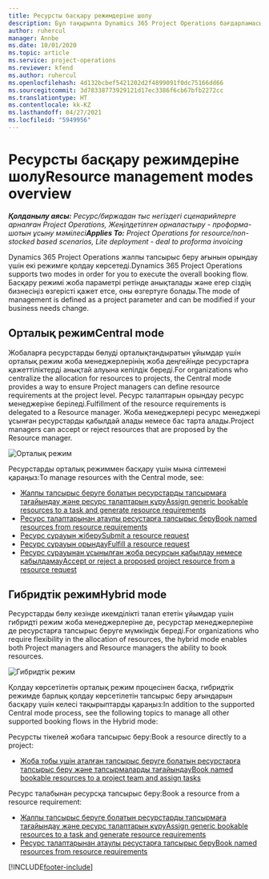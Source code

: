```yaml
---
title: Ресурсты басқару режимдеріне шолу
description: Бұл тақырыпта Dynamics 365 Project Operations бағдарламасында ресурсты басқару функциясы туралы ақпарат берілген.
author: ruhercul
manager: Annbe
ms.date: 10/01/2020
ms.topic: article
ms.service: project-operations
ms.reviewer: kfend
ms.author: ruhercul
ms.openlocfilehash: 4d132bcbef5421202d2f4899091f0dc75166dd66
ms.sourcegitcommit: 3d78338773929121d17ec3386f6cb67bfb2272cc
ms.translationtype: HT
ms.contentlocale: kk-KZ
ms.lasthandoff: 04/27/2021
ms.locfileid: "5949956"
---
```

# <a name="resource-management-modes-overview"></a><span data-ttu-id="07df6-103">Ресурсты басқару режимдеріне шолу</span><span class="sxs-lookup"><span data-stu-id="07df6-103">Resource management modes overview</span></span>

<span data-ttu-id="07df6-104">_**Қолданылу аясы:** Ресурс/биржадан тыс негіздегі сценарийлерге арналған Project Operations, Жеңілдетілген орналастыру - проформа-шотын ұсыну мәмілесі_</span><span class="sxs-lookup"><span data-stu-id="07df6-104">_**Applies To:** Project Operations for resource/non-stocked based scenarios, Lite deployment - deal to proforma invoicing_</span></span>


<span data-ttu-id="07df6-105">Dynamics 365 Project Operations жалпы тапсырыс беру ағынын орындау үшін екі режимге қолдау көрсетеді.</span><span class="sxs-lookup"><span data-stu-id="07df6-105">Dynamics 365 Project Operations supports two modes in order for you to execute the overall booking flow.</span></span> <span data-ttu-id="07df6-106">Басқару режимі жоба параметрі ретінде анықталады және егер сіздің бизнесіңіз өзгерісті қажет етсе, оны өзгертуге болады.</span><span class="sxs-lookup"><span data-stu-id="07df6-106">The mode of management is defined as a project parameter and can be modified if your business needs change.</span></span>    

## <a name="central-mode"></a><span data-ttu-id="07df6-107">Орталық режим</span><span class="sxs-lookup"><span data-stu-id="07df6-107">Central mode</span></span>
<span data-ttu-id="07df6-108">Жобаларға ресурстарды бөлуді орталықтандыратын ұйымдар үшін орталық режим жоба менеджерлерінің жоба деңгейінде ресурстарға қажеттіліктерді анықтай алуына кепілдік береді.</span><span class="sxs-lookup"><span data-stu-id="07df6-108">For organizations who centralize the allocation for resources to projects, the Central mode provides a way to ensure Project managers can define resource requirements at the project level.</span></span> <span data-ttu-id="07df6-109">Ресурс талаптарын орындау ресурс менеджеріне беріледі.</span><span class="sxs-lookup"><span data-stu-id="07df6-109">Fulfillment of the resource requirements is delegated to a Resource manager.</span></span> <span data-ttu-id="07df6-110">Жоба менеджерлері ресурс менеджері ұсынған ресурстарды қабылдай алады немесе бас тарта алады.</span><span class="sxs-lookup"><span data-stu-id="07df6-110">Project managers can accept or reject resources that are proposed by the Resource manager.</span></span>

![Орталық режим](./media/resource-management-central.png)

<span data-ttu-id="07df6-112">Ресурстарды орталық режиммен басқару үшін мына сілтемені қараңыз:</span><span class="sxs-lookup"><span data-stu-id="07df6-112">To manage resources with the Central mode, see:</span></span>

- [<span data-ttu-id="07df6-113">Жалпы тапсырыс беруге болатын ресурстарды тапсырмаға тағайындау және ресурс талаптарын құру</span><span class="sxs-lookup"><span data-stu-id="07df6-113">Assign generic bookable resources to a task and generate resource requirements</span></span>](/dynamics365/project-service/assign-generic-bookable-resource)
- [<span data-ttu-id="07df6-114">Ресурс талаптарынан атаулы ресустарға тапсырыс беру</span><span class="sxs-lookup"><span data-stu-id="07df6-114">Book named resources from resource requirements</span></span>](/dynamics365/project-service/book-named-resource)
- [<span data-ttu-id="07df6-115">Ресурс сұрауын жіберу</span><span class="sxs-lookup"><span data-stu-id="07df6-115">Submit a resource request</span></span>](/dynamics365/project-service/submit-resource-request)
- [<span data-ttu-id="07df6-116">Ресурс сұрауын орындау</span><span class="sxs-lookup"><span data-stu-id="07df6-116">Fulfill a resource request</span></span>](/dynamics365/project-service/resource-management-fulfill-requests)
- [<span data-ttu-id="07df6-117">Ресурс сұрауынан ұсынылған жоба ресурсын қабылдау немесе қабылдамау</span><span class="sxs-lookup"><span data-stu-id="07df6-117">Accept or reject a proposed project resource from a resource request</span></span>](/dynamics365/project-service/accept-reject-proposed-resource)

## <a name="hybrid-mode"></a><span data-ttu-id="07df6-118">Гибридтік режим</span><span class="sxs-lookup"><span data-stu-id="07df6-118">Hybrid mode</span></span>
<span data-ttu-id="07df6-119">Ресурстарды бөлу кезінде икемділікті талап ететін ұйымдар үшін гибридті режим жоба менеджерлеріне де, ресурстар менеджерлеріне де ресурстарға тапсырыс беруге мүмкіндік береді.</span><span class="sxs-lookup"><span data-stu-id="07df6-119">For organizations who require flexibility in the allocation of resources, the hybrid mode enables both Project managers and Resource managers the ability to book resources.</span></span>

![Гибридтік режим](./media/resource-management-hybrid.png)

<span data-ttu-id="07df6-121">Қолдау көрсетілетін орталық режим процесінен басқа, гибридтік режимде барлық қолдау көрсетілетін тапсырыс беру ағындарын басқару үшін келесі тақырыптарды қараңыз:</span><span class="sxs-lookup"><span data-stu-id="07df6-121">In addition to the supported Central mode process, see the following topics to manage all other supported booking flows in the Hybrid mode:</span></span>

<span data-ttu-id="07df6-122">Ресурсты тікелей жобаға тапсырыс беру:</span><span class="sxs-lookup"><span data-stu-id="07df6-122">Book a resource directly to a project:</span></span>
- [<span data-ttu-id="07df6-123">Жоба тобы үшін аталған тапсырыс беруге болатын ресурстарға тапсырыс беру және тапсырмаларды тағайындау</span><span class="sxs-lookup"><span data-stu-id="07df6-123">Book named bookable resources to a project team and assign tasks</span></span>](/dynamics365/project-service/assign-named-bookable-resource)

<span data-ttu-id="07df6-124">Ресурс талабынан ресурсқа тапсырыс беру:</span><span class="sxs-lookup"><span data-stu-id="07df6-124">Book a resource from a resource requirement:</span></span>
- [<span data-ttu-id="07df6-125">Жалпы тапсырыс беруге болатын ресурстарды тапсырмаға тағайындау және ресурс талаптарын құру</span><span class="sxs-lookup"><span data-stu-id="07df6-125">Assign generic bookable resources to a task and generate resource requirements</span></span>](/dynamics365/project-service/assign-generic-bookable-resource)
- [<span data-ttu-id="07df6-126">Ресурс талаптарынан атаулы ресустарға тапсырыс беру</span><span class="sxs-lookup"><span data-stu-id="07df6-126">Book named resources from resource requirements</span></span>](/dynamics365/project-service/book-named-resource)


[!INCLUDE[footer-include](../includes/footer-banner.md)]